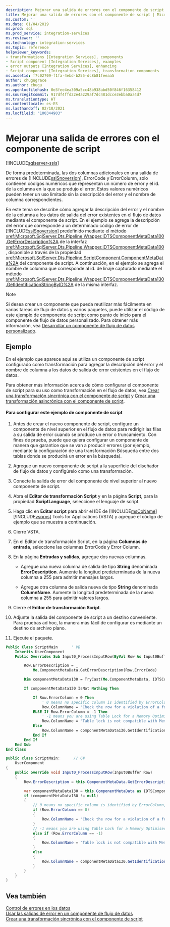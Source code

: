 ```yaml
---
description: Mejorar una salida de errores con el componente de script
title: Mejorar una salida de errores con el componente de script | Microsoft Docs
ms.custom: ''
ms.date: 01/04/2019
ms.prod: sql
ms.prod_service: integration-services
ms.reviewer: ''
ms.technology: integration-services
ms.topic: reference
helpviewer_keywords:
- transformations [Integration Services], components
- Script component [Integration Services], examples
- error outputs [Integration Services], enhancing
- Script component [Integration Services], transformation components
ms.assetid: f7c02709-f1fa-4ebd-b255-dc8b81feeaa5
author: chugugrace
ms.author: chugu
ms.openlocfilehash: 0e3fee4ea309a5cc48b938abd50f846f16358412
ms.sourcegitcommit: 917df4ffd22e4a229af7dc481dcce3ebba0aa4d7
ms.translationtype: HT
ms.contentlocale: es-ES
ms.lasthandoff: 02/10/2021
ms.locfileid: "100344903"
---
```

# <a name="enhancing-an-error-output-with-the-script-component"></a>Mejorar una salida de errores con el componente de script

[!INCLUDE[sqlserver-ssis](../../includes/applies-to-version/sqlserver-ssis.md)]


  De forma predeterminada, las dos columnas adicionales en una salida de errores de [!INCLUDE[ssISnoversion](../../includes/ssisnoversion-md.md)], ErrorCode y ErrorColumn, solo contienen códigos numéricos que representan un número de error y el id. de la columna en la que se produjo el error. Estos valores numéricos pueden tener un uso limitado sin la descripción del error y el nombre de columna correspondientes.  
  
 En este tema se describe cómo agregar la descripción del error y el nombre de la columna a los datos de salida del error existentes en el flujo de datos mediante el componente de script. En el ejemplo se agrega la descripción del error que corresponde a un determinado código de error de [!INCLUDE[ssISnoversion](../../includes/ssisnoversion-md.md)] predefinido mediante el método <xref:Microsoft.SqlServer.Dts.Pipeline.Wrapper.IDTSComponentMetaData100.GetErrorDescription%2A> de la interfaz <xref:Microsoft.SqlServer.Dts.Pipeline.Wrapper.IDTSComponentMetaData100>, disponible a través de la propiedad <xref:Microsoft.SqlServer.Dts.Pipeline.ScriptComponent.ComponentMetaData%2A> del componente de script. A continuación, en el ejemplo se agrega el nombre de columna que corresponde al id. de linaje capturado mediante el método <xref:Microsoft.SqlServer.Dts.Pipeline.Wrapper.IDTSComponentMetaData130.GetIdentificationStringByID%2A> de la misma interfaz.  
  
> [!NOTE]  
>  Si desea crear un componente que pueda reutilizar más fácilmente en varias tareas de flujo de datos y varios paquetes, puede utilizar el código de este ejemplo de componente de script como punto de inicio para el componente de flujo de datos personalizado. Para obtener más información, vea [Desarrollar un componente de flujo de datos personalizado](../../integration-services/extending-packages-custom-objects/data-flow/developing-a-custom-data-flow-component.md).  
  
## <a name="example"></a>Ejemplo  
 En el ejemplo que aparece aquí se utiliza un componente de script configurado como transformación para agregar la descripción del error y el nombre de columna a los datos de salida de error existentes en el flujo de datos.  
  
 Para obtener más información acerca de cómo configurar el componente de script para su uso como transformación en el flujo de datos, vea [Crear una transformación sincrónica con el componente de script](../../integration-services/extending-packages-scripting-data-flow-script-component-types/creating-a-synchronous-transformation-with-the-script-component.md) y [Crear una transformación asincrónica con el componente de script](../../integration-services/extending-packages-scripting-data-flow-script-component-types/creating-an-asynchronous-transformation-with-the-script-component.md).  
  
#### <a name="to-configure-this-script-component-example"></a>Para configurar este ejemplo de componente de script  
  
1.  Antes de crear el nuevo componente de script, configure un componente de nivel superior en el flujo de datos para redirigir las filas a su salida de error cuando se produce un error o truncamiento. Con fines de prueba, puede que quiera configurar un componente de manera que garantice que se van a producir errores (por ejemplo, mediante la configuración de una transformación Búsqueda entre dos tablas donde se producirá un error en la búsqueda).  
  
2.  Agregue un nuevo componente de script a la superficie del diseñador de flujo de datos y configúrelo como una transformación.  
  
3.  Conecte la salida de error del componente de nivel superior al nuevo componente de script.  
  
4.  Abra el **Editor de transformación Script** y en la página **Script**, para la propiedad **ScriptLanguage**, seleccione el lenguaje de script.  
  
5.  Haga clic en **Editar script** para abrir el IDE de [!INCLUDE[msCoName](../../includes/msconame-md.md)] [!INCLUDE[vsprvs](../../includes/vsprvs-md.md)] Tools for Applications (VSTA) y agregue el código de ejemplo que se muestra a continuación.  
  
6.  Cierre VSTA.  
  
7.  En el Editor de transformación Script, en la página **Columnas de entrada**, seleccione las columnas ErrorCode y Error Column.  
  
8.  En la página **Entradas y salidas**, agregue dos nuevas columnas.  
  
    -   Agregue una nueva columna de salida de tipo **String** denominada **ErrorDescription**. Aumente la longitud predeterminada de la nueva columna a 255 para admitir mensajes largos.  
  
    -   Agregue otra columna de salida nueva de tipo **String** denominada **ColumnName**. Aumente la longitud predeterminada de la nueva columna a 255 para admitir valores largos.  
  
9. Cierre el **Editor de transformación Script**.  
  
10. Adjunte la salida del componente de script a un destino conveniente. Para pruebas ad hoc, la manera más fácil de configurar es mediante un destino de archivo plano.  
  
11. Ejecute el paquete.  

```vb
Public Class ScriptMain      ' VB
    Inherits UserComponent
    Public Overrides Sub Input0_ProcessInputRow(ByVal Row As Input0Buffer)

        Row.ErrorDescription = _
            Me.ComponentMetaData.GetErrorDescription(Row.ErrorCode)

        Dim componentMetaData130 = TryCast(Me.ComponentMetaData, IDTSComponentMetaData130)

        If componentMetaData130 IsNot Nothing Then

            If Row.ErrorColumn = 0 Then
                ' 0 means no specific column is identified by ErrorColumn, this time.
                Row.ColumnName = "Check the row for a violation of a foreign key constraint."
            ELSE If Row.ErrorColumn = -1 Then
                ' -1 means you are using Table Lock for a Memory Optimised destination table which is not supported.
                Row.ColumnName = "Table lock is not compatible with Memory Optimised tables."
            Else
                Row.ColumnName = componentMetaData130.GetIdentificationStringByID(Row.ErrorColumn)
            End If
        End If
    End Sub
End Class
```

```csharp
public class ScriptMain:      // C#
    UserComponent
{
    public override void Input0_ProcessInputRow(Input0Buffer Row)
    {
        Row.ErrorDescription = this.ComponentMetaData.GetErrorDescription(Row.ErrorCode);

        var componentMetaData130 = this.ComponentMetaData as IDTSComponentMetaData130;
        if (componentMetaData130 != null)
        {
            // 0 means no specific column is identified by ErrorColumn, this time.
            if (Row.ErrorColumn == 0)
            {
                Row.ColumnName = "Check the row for a violation of a foreign key constraint.";
            }
            // -1 means you are using Table Lock for a Memory Optimised destination table which is not supported.
            else if (Row.ErrorColumn == -1)
            {
                Row.ColumnName = "Table lock is not compatible with Memory Optimised tables.";
            }
            else
            {
                Row.ColumnName = componentMetaData130.GetIdentificationStringByID(Row.ErrorColumn);
            }
        }
    }
}
```

## <a name="see-also"></a>Vea también  
 [Control de errores en los datos](../../integration-services/data-flow/error-handling-in-data.md)   
 [Usar las salidas de error en un componente de flujo de datos](../../integration-services/extending-packages-custom-objects/data-flow/using-error-outputs-in-a-data-flow-component.md)   
 [Crear una transformación sincrónica con el componente de script](../../integration-services/extending-packages-scripting-data-flow-script-component-types/creating-a-synchronous-transformation-with-the-script-component.md)   
  
  
